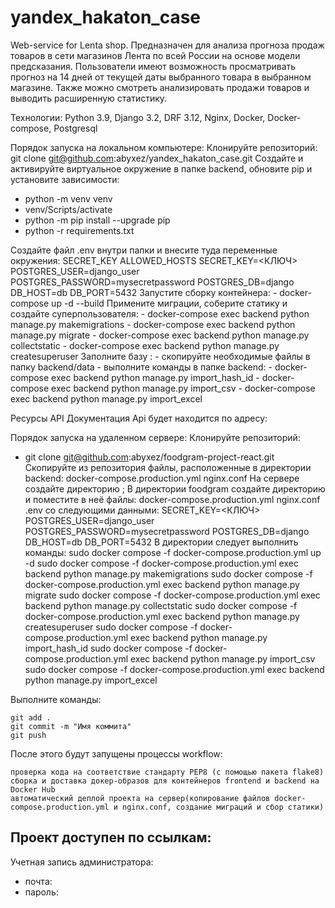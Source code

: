 # yandex_hakaton_case
Web-service for Lenta shop.
Предназначен для анализа прогноза продаж товаров в сети магазинов Лента по всей России на основе модели предсказания.
Пользователи имеют возможность просматривать прогноз на 14 дней от текущей даты выбранного товара в выбранном магазине. Также можно смотреть анализировать продажи товаров и выводить расширенную статистику.


Технологии:
Python 3.9, Django 3.2, DRF 3.12, Nginx, Docker, Docker-compose, Postgresql

Порядок запуска на локальном компьютере: 
      Клонируйте репозиторий:
      git clone git@github.com:abyxez/yandex_hakaton_case.git
  Создайте и активируйте виртуальное окружение в папке backend, обновите pip и установите зависимости:
   - python -m venv venv
   - venv/Scripts/activate
   - python -m pip install --upgrade pip
   - python -r requirements.txt

  
   Создайте файл .env внутри папки  и внесите туда переменные окружения:
    SECRET_KEY
    ALLOWED_HOSTS
    SECRET_KEY=<КЛЮЧ>
    POSTGRES_USER=django_user
    POSTGRES_PASSWORD=mysecretpassword
    POSTGRES_DB=django
    DB_HOST=db
    DB_PORT=5432
   Запустите сборку контейнера:
    - docker-compose up -d --build
    Примените миграции, соберите статику и создайте суперпользователя:
    - docker-compose exec backend python manage.py makemigrations
    - docker-compose exec backend python manage.py migrate
    - docker-compose exec backend python manage.py collectstatic
    - docker-compose exec backend python manage.py createsuperuser
    Заполните базу :
    - скопируйте необходимые файлы в папку backend/data 
    - выполните команды в папке backend:
        - docker-compose exec backend python manage.py import_hash_id
        - docker-compose exec backend python manage.py import_csv
        - docker-compose exec backend python manage.py import_excel

Ресурсы API
Документация Api будет находится по адресу:


Порядок запуска на удаленном сервере:
  Клонируйте репозиторий:
   - git clone git@github.com:abyxez/foodgram-project-react.git
  Скопируйте из репозитория файлы, расположенные в директории backend:
    docker-compose.production.yml
    nginx.conf
 На сервере создайте директорию ;
 В директории foodgram создайте директорию  и поместите в неё файлы:
    docker-compose.production.yml
    nginx.conf
    .env со следующими данными:
        SECRET_KEY=<КЛЮЧ>
        POSTGRES_USER=django_user
        POSTGRES_PASSWORD=mysecretpassword
        POSTGRES_DB=django
        DB_HOST=db
        DB_PORT=5432
 В директории  следует выполнить команды:
    sudo docker compose -f docker-compose.production.yml up -d
    sudo docker compose -f docker-compose.production.yml exec backend python manage.py makemigrations
    sudo docker compose -f docker-compose.production.yml exec backend python manage.py migrate
    sudo docker compose -f docker-compose.production.yml exec backend python manage.py collectstatic
    sudo docker compose -f docker-compose.production.yml exec backend python manage.py createsuperuser
    sudo docker compose -f docker-compose.production.yml exec backend python manage.py import_hash_id
    sudo docker compose -f docker-compose.production.yml exec backend python manage.py import_csv
    sudo docker compose -f docker-compose.production.yml exec backend python manage.py import_excel

 Выполните команды:

    git add .
    git commit -m "Имя коммита"
    git push

 После этого будут запущены процессы workflow:

    проверка кода на соответствие стандарту PEP8 (с помощью пакета flake8)
    сборка и доставка докер-образов для контейнеров frontend и backend на Docker Hub
    автоматический деплой проекта на сервер(копирование файлов docker-compose.production.yml и nginx.conf, создание миграций и сбор статики)


Проект доступен по ссылкам:
- 


Учетная запись администратора:
- почта:
- пароль: 
